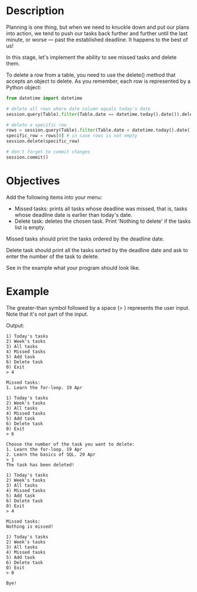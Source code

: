#  Description

Planning is one thing, but when we need to knuckle down and put our plans into action, we tend to push our tasks back further and further until the last minute, or worse — past the established deadline. It happens to the best of us!

In this stage, let's implement the ability to see missed tasks and delete them.

To delete a row from a table, you need to use the delete() method that accepts an object to delete. As you remember, each row is represented by a Python object:

```python
from datetime import datetime

# delete all rows where date column equals today's date
session.query(Table).filter(Table.date == datetime.today().date()).delete()

# delete a specific row
rows = session.query(Table).filter(Table.date < datetime.today().date()).all()
specific_row = rows[0] # in case rows is not empty
session.delete(specific_row)

# don't forget to commit changes
session.commit()
```

#  Objectives

Add the following items into your menu:

-    Missed tasks: prints all tasks whose deadline was missed, that is, tasks whose deadline date is earlier than today's date.
-    Delete task: deletes the chosen task. Print 'Nothing to delete' if the tasks list is empty.

Missed tasks should print the tasks ordered by the deadline date.

Delete task should print all the tasks sorted by the deadline date and ask to enter the number of the task to delete.

See in the example what your program should look like.
#  Example

The greater-than symbol followed by a space (> ) represents the user input. Note that it's not part of the input.

Output:

    1) Today's tasks
    2) Week's tasks
    3) All tasks
    4) Missed tasks
    5) Add task
    6) Delete task
    0) Exit
    > 4
    
    Missed tasks:
    1. Learn the for-loop. 19 Apr
    
    1) Today's tasks
    2) Week's tasks
    3) All tasks
    4) Missed tasks
    5) Add task
    6) Delete task
    0) Exit
    > 6
    
    Choose the number of the task you want to delete:
    1. Learn the for-loop. 19 Apr
    2. Learn the basics of SQL. 29 Apr
    > 1
    The task has been deleted!
    
    1) Today's tasks
    2) Week's tasks
    3) All tasks
    4) Missed tasks
    5) Add task
    6) Delete task
    0) Exit
    > 4
    
    Missed tasks:
    Nothing is missed!
    
    1) Today's tasks
    2) Week's tasks
    3) All tasks
    4) Missed tasks
    5) Add task
    6) Delete task
    0) Exit
    > 0
    
    Bye!